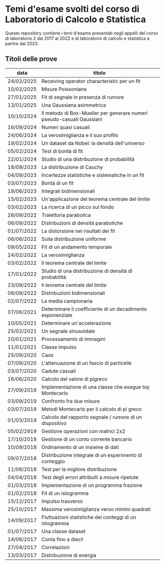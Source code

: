 # Temi d'esame svolti del corso di Laboratorio di Calcolo e Statistica

Questo repository contiene i temi d'esame 
presentati negli appelli del corso di laboratorio 2 dal 2017 al 2022 
e di laboratorio di calcolo e statistica a partire dal 2023.

## Titoli delle prove

| data | titolo |
| --- | --- |
| 24/02/2025 | Receiving operator characteristic per un fit |
| 10/02/2025 | Misure Poissoniane |
| 27/01/2025 | Fit di segnale in presenza di rumore |
| 13/01/2025 | Una Gaussiana asimmetrica |
| 10/10/2024 | Il metodo di Box-Mueller per generare numeri pseudo-casuali Gaussiani |
| 16/09/2024 | Numeri quasi casuali |
| 24/06/2024 | La verosimiglianza e il suo profilo |
| 19/02/2024 | Un dataset da Nobel: la densità dell'universo |
| 05/02/2024 | Test di bontà di fit |
| 22/01/2024 | Studio di una distribuzione di probabilità |
| 18/09/2023 | La distribuzione di Cauchy |
| 04/09/2023 | Incertezze statistiche e sistematiche in un fit |
| 03/07/2023 | Bontà di un fit |
| 19/06/2023 | Integrali bidimensionali |
| 15/02/2023 | Un'applicazione del teorema centrale del limite |
| 03/02/2023 | La ricerca di un picco sul fondo |
| 26/09/2022 | Traiettoria parabolica |
| 06/09/2022 | Distribuzioni di densità paraboliche |
| 01/07/2022 | La distorsione nei risultati dei fit |
| 06/06/2022 | Sulla distribuzione uniforme |
| 09/05/2022 | Fit di un andamento temporale |
| 24/02/2022 | La verosimiglianza |
| 03/02/2022 | Il teorema centrale del limite |
| 17/01/2022 | Studio di una distribuzione di densità di probabilità |
| 23/09/2022 | Il teorema centrale del limite |
| 06/09/2022 | Distribuzioni bidimensionali |
| 02/07/2022 | La media campionaria |
| 07/06/2021 | Determinare il coefficiente di un decadimento esponenziale |
| 10/05/2021 | Determinare un'accelerazione |
| 25/02/2021 | Un segnale sinusoidale |
| 20/01/2021 | Processamento di immagini |
| 11/01/2021 | Classe impulso |
| 25/09/2020 | Caos |
| 07/09/2020 | L'attenuazione di un fascio di particelle |
| 03/07/2020 | Cadute casuali |
| 16/06/2020 | Calcolo del valore di pigreco |
| 27/09/2019 | Implementazione di una classe che esegue toy Montecarlo |
| 03/09/2019 | Confronto fra due misure |
| 03/07/2019 | Metodi Montecarlo per il calcolo di pi greco |
| 01/03/2019 | Calcolo del rapporto segnale / rumore di un dispositivo |
| 05/02/2919 | Gestione operazioni con matrici 2x2 |
| 17/10/2018 | Gestione di un conto corrente bancario |
| 10/09/2018 | Ordinamento di un insieme di dati |
| 09/07/2018 | Distribuzione integrale di un esperimento di conteggio |
| 11/06/2018 | Test per la migliore distribuzione |
| 04/04/2018 | Test degli errori attribuiti a misure ripetute |
| 01/03/2018 | Implementazione di un programma frazione |
| 01/02/2018 | Fit di un istogramma |
| 15/12/2017 | Impulso trasverso |
| 25/10/2017 | Massima verosimiglianza verso minimi quadrati |
| 14/09/2017 | Fluttuazioni statistiche dei conteggi di un istogramma |
| 01/07/2017 | Una classe dataset |
| 14/06/2017 | Conta fino a dieci! |
| 27/04/2017 | Correlazioni |
| 13/03/2017 | Distribuzione di energia |

